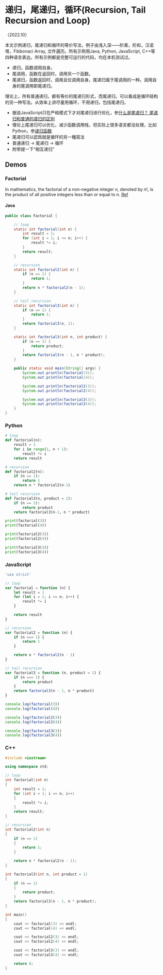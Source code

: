 <script>
MathJax = {
  tex: {
    inlineMath: [['$', '$'], ['\\(', '\\)']]
  }
};
</script>
<script id="MathJax-script" async
  src="https://cdn.jsdelivr.net/npm/mathjax@3/es5/tex-chtml.js">
</script>

# 递归，尾递归，循环(Recursion, Tail Recursion and Loop)

（2022.10）

本文示例递归，尾递归和循环的等价写法，例子由浅入深——阶乘，阶和，汉诺塔，Fibbonaci Array, 文件遍历。所有示例用Java, Python, JavaScript, C++等四种语言表达。所有示例都是完整可运行的代码，均在本机测试过。

* 递归，函数调用自身。
* 尾调用，函数在返回时，调用另一个函数。
* 尾递归，函数返回时，调用且仅调用自身。尾递归属于尾调用的一种。调用自身的尾调用即尾递归。

理论上，所有普通递归，都有等价的尾递归形式，而尾递归，可以看成是循环结构的另一种写法。从效率上讲尽量用循环，不用递归，包括尾递归。

* 据说JavaScript只在严格模式下才对尾递归进行优化，参[什么是尾递归？ 尾递归和普通的递归的区别](https://juejin.cn/post/6959549674990600228)
* 理论上尾递归可以优化，减少函数调用栈，但实际上很多语言都没处理，比如Python，参[递归函数](https://www.liaoxuefeng.com/wiki/1016959663602400/1017268131039072)
* 尾递归可以認爲就是循环的另一種寫法
* 普通递归 -> 尾递归 -> 循环
* 附带提一下“相互递归”

## Demos

### Factorial

In mathematics, the factorial of a non-negative integer $n$, denoted by $n!$, is the product of all positive integers less than or equal to n. [Ref](https://en.wikipedia.org/wiki/Factorial)

#### Java

```java
public class Factorial {

    // loop
    static int factorial(int n) {
        int result = 1;
        for (int i = 1; i <= n; i++) {
            result *= i;
        }
        return result;
    }

    // recursion
    static int factorial2(int n) {
        if (n == 1) {
            return 1;
        }
        return n * factorial2(n - 1);
    }

    // tail recursion
    static int factorial3(int n) {
        if (n == 1) {
            return 1;
        }
        return factorial3(n, 1);
    }

    static int factorial3(int n, int product) {
        if (n == 1) {
            return product;
        }
        return factorial3(n - 1, n * product);
    }

    public static void main(String[] args) {
        System.out.println(factorial(3));
        System.out.println(factorial(4));

        System.out.println(factorial2(3));
        System.out.println(factorial2(4));

        System.out.println(factorial3(3));
        System.out.println(factorial3(4));
    }
}
```

### Python

```python
# loop
def factorial(n):
    result = 1
    for i in range(1, n + 1):
        result *= i
    return result

# recursion
def factorial2(n):
    if (n == 1):
        return 1
    return n * factorial2(n-1)

# tail recursion
def factorial3(n, product = 1):
    if (n == 1):
        return product
    return factorial3(n-1, n * product)

print(factorial(3))
print(factorial(4))

print(factorial2(3))
print(factorial2(4))

print(factorial3(3))
print(factorial3(4))

```

### JavaScript

```javascript
'use strict'

// loop
var factorial = function (n) {
    let result = 1
    for (let i = 1; i <= n; i++) {
        result *= i
    }

    return result
}

// recursion
var factorial2 = function (n) {
    if (n === 1) {
        return 1
    }

    return n * factorial2(n - 1)
}

// tail recursion
var factorial3 = function (n, product = 1) {
    if (n === 1) {
        return product
    }
    return factorial3(n - 1, n * product)
}

console.log(factorial(3))
console.log(factorial(4))

console.log(factorial2(3))
console.log(factorial2(4))

console.log(factorial3(3))
console.log(factorial3(4))

```

### C++

```cpp
#include <iostream>

using namespace std;

// loop
int factorial(int n)
{
    int result = 1;
    for (int i = 1; i <= n; i++)
    {
        result *= i;
    }
    return result;
}

// recursion
int factorial2(int n)
{
    if (n == 1)
    {
        return 1;
    }

    return n * factorial2(n - 1);
}

int factorial3(int n, int product = 1)
{
    if (n == 1)
    {
        return product;
    }
    return factorial3(n - 1, n * product);
}

int main()
{
    cout << factorial(3) << endl;
    cout << factorial(4) << endl;

    cout << factorial2(3) << endl;
    cout << factorial2(4) << endl;

    cout << factorial3(3) << endl;
    cout << factorial3(4) << endl;

    return 0;
}
```
